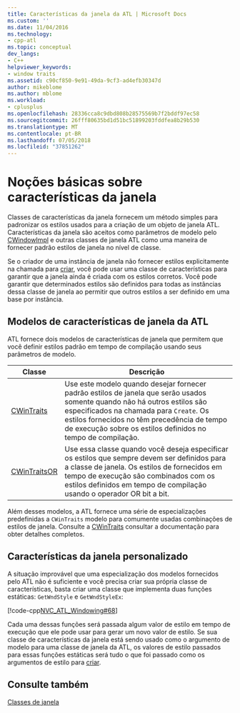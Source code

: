 ```yaml
---
title: Características da janela da ATL | Microsoft Docs
ms.custom: ''
ms.date: 11/04/2016
ms.technology:
- cpp-atl
ms.topic: conceptual
dev_langs:
- C++
helpviewer_keywords:
- window traits
ms.assetid: c90cf850-9e91-49da-9cf3-ad4efb30347d
author: mikeblome
ms.author: mblome
ms.workload:
- cplusplus
ms.openlocfilehash: 28336cca8c9dbd808b28575569b7f2bddf97ec58
ms.sourcegitcommit: 26fff80635bd1d51bc51899203fddfea8b29b530
ms.translationtype: MT
ms.contentlocale: pt-BR
ms.lasthandoff: 07/05/2018
ms.locfileid: "37851262"
---
```

# <a name="understanding-window-traits"></a>Noções básicas sobre características da janela
Classes de características da janela fornecem um método simples para padronizar os estilos usados para a criação de um objeto de janela ATL. Características da janela são aceitos como parâmetros de modelo pelo [CWindowImpl](../atl/reference/cwindowimpl-class.md) e outras classes de janela ATL como uma maneira de fornecer padrão estilos de janela no nível de classe.  
  
 Se o criador de uma instância de janela não fornecer estilos explicitamente na chamada para [criar](../atl/reference/cwindowimpl-class.md#create), você pode usar uma classe de características para garantir que a janela ainda é criada com os estilos corretos. Você pode garantir que determinados estilos são definidos para todas as instâncias dessa classe de janela ao permitir que outros estilos a ser definido em uma base por instância.  
  
## <a name="atl-window-traits-templates"></a>Modelos de características de janela da ATL  
 ATL fornece dois modelos de características de janela que permitem que você definir estilos padrão em tempo de compilação usando seus parâmetros de modelo.  
  
|Classe|Descrição|  
|-----------|-----------------|  
|[CWinTraits](../atl/reference/cwintraits-class.md)|Use este modelo quando desejar fornecer padrão estilos de janela que serão usados somente quando não há outros estilos são especificados na chamada para `Create`. Os estilos fornecidos no têm precedência de tempo de execução sobre os estilos definidos no tempo de compilação.|  
|[CWinTraitsOR](../atl/reference/cwintraitsor-class.md)|Use essa classe quando você deseja especificar os estilos que sempre devem ser definidos para a classe de janela. Os estilos de fornecidos em tempo de execução são combinados com os estilos definidos em tempo de compilação usando o operador OR bit a bit.|  
  
 Além desses modelos, a ATL fornece uma série de especializações predefinidas a `CWinTraits` modelo para comumente usadas combinações de estilos de janela. Consulte a [CWinTraits](../atl/reference/cwintraits-class.md) consultar a documentação para obter detalhes completos.  
  
## <a name="custom-window-traits"></a>Características da janela personalizado  
 A situação improvável que uma especialização dos modelos fornecidos pelo ATL não é suficiente e você precisa criar sua própria classe de características, basta criar uma classe que implementa duas funções estáticas: `GetWndStyle` e `GetWndStyleEx`:  
  
 [!code-cpp[NVC_ATL_Windowing#68](../atl/codesnippet/cpp/understanding-window-traits_1.h)]  
  
 Cada uma dessas funções será passada algum valor de estilo em tempo de execução que ele pode usar para gerar um novo valor de estilo. Se sua classe de características da janela está sendo usado como o argumento de modelo para uma classe de janela da ATL, os valores de estilo passados para essas funções estáticas será tudo o que foi passado como os argumentos de estilo para [criar](../atl/reference/cwindowimpl-class.md#create).  
  
## <a name="see-also"></a>Consulte também  
 [Classes de janela](../atl/atl-window-classes.md)

